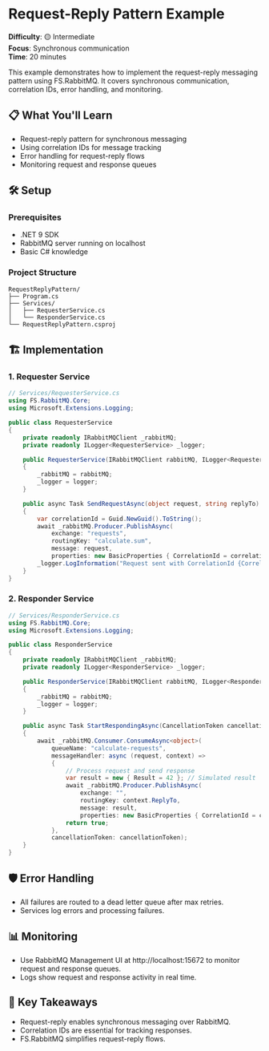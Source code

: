 # Request-Reply Pattern Example

**Difficulty**: 🟡 Intermediate  
**Focus**: Synchronous communication  
**Time**: 20 minutes

This example demonstrates how to implement the request-reply messaging pattern using FS.RabbitMQ. It covers synchronous communication, correlation IDs, error handling, and monitoring.

## 📋 What You'll Learn
- Request-reply pattern for synchronous messaging
- Using correlation IDs for message tracking
- Error handling for request-reply flows
- Monitoring request and response queues

## 🛠️ Setup

### Prerequisites
- .NET 9 SDK
- RabbitMQ server running on localhost
- Basic C# knowledge

### Project Structure
```
RequestReplyPattern/
├── Program.cs
├── Services/
│   ├── RequesterService.cs
│   └── ResponderService.cs
└── RequestReplyPattern.csproj
```

## 🏗️ Implementation

### 1. Requester Service

```csharp
// Services/RequesterService.cs
using FS.RabbitMQ.Core;
using Microsoft.Extensions.Logging;

public class RequesterService
{
    private readonly IRabbitMQClient _rabbitMQ;
    private readonly ILogger<RequesterService> _logger;

    public RequesterService(IRabbitMQClient rabbitMQ, ILogger<RequesterService> logger)
    {
        _rabbitMQ = rabbitMQ;
        _logger = logger;
    }

    public async Task SendRequestAsync(object request, string replyTo)
    {
        var correlationId = Guid.NewGuid().ToString();
        await _rabbitMQ.Producer.PublishAsync(
            exchange: "requests",
            routingKey: "calculate.sum",
            message: request,
            properties: new BasicProperties { CorrelationId = correlationId, ReplyTo = replyTo });
        _logger.LogInformation("Request sent with CorrelationId {CorrelationId}", correlationId);
    }
}
```

### 2. Responder Service

```csharp
// Services/ResponderService.cs
using FS.RabbitMQ.Core;
using Microsoft.Extensions.Logging;

public class ResponderService
{
    private readonly IRabbitMQClient _rabbitMQ;
    private readonly ILogger<ResponderService> _logger;

    public ResponderService(IRabbitMQClient rabbitMQ, ILogger<ResponderService> logger)
    {
        _rabbitMQ = rabbitMQ;
        _logger = logger;
    }

    public async Task StartRespondingAsync(CancellationToken cancellationToken)
    {
        await _rabbitMQ.Consumer.ConsumeAsync<object>(
            queueName: "calculate-requests",
            messageHandler: async (request, context) =>
            {
                // Process request and send response
                var result = new { Result = 42 }; // Simulated result
                await _rabbitMQ.Producer.PublishAsync(
                    exchange: "",
                    routingKey: context.ReplyTo,
                    message: result,
                    properties: new BasicProperties { CorrelationId = context.CorrelationId });
                return true;
            },
            cancellationToken: cancellationToken);
    }
}
```

## 🛡️ Error Handling
- All failures are routed to a dead letter queue after max retries.
- Services log errors and processing failures.

## 📊 Monitoring
- Use RabbitMQ Management UI at http://localhost:15672 to monitor request and response queues.
- Logs show request and response activity in real time.

## 🎯 Key Takeaways
- Request-reply enables synchronous messaging over RabbitMQ.
- Correlation IDs are essential for tracking responses.
- FS.RabbitMQ simplifies request-reply flows. 